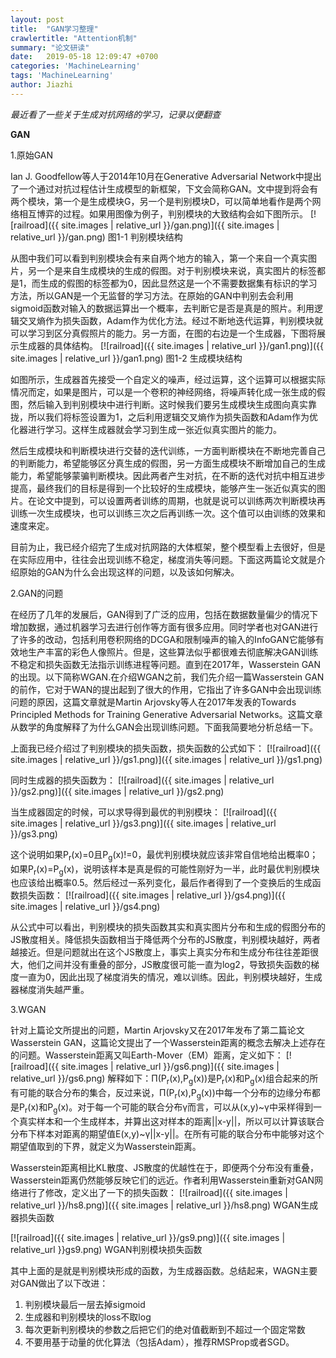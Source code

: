 ```yaml
---
layout: post
title:  "GAN学习整理"
crawlertitle: "Attention机制"
summary: "论文研读"
date:   2019-05-18 12:09:47 +0700
categories: 'MachineLearning'
tags: 'MachineLearning'
author: Jiazhi
---
```

*最近看了一些关于生成对抗网络的学习，记录以便翻查*

**GAN**

1.原始GAN

Ian J. Goodfellow等人于2014年10月在Generative Adversarial Network中提出了一个通过对抗过程估计生成模型的新框架，下文会简称GAN。文中提到将会有两个模块，第一个是生成模块G，另一个是判别模块D，可以简单地看作是两个网络相互博弈的过程。如果用图像为例子，判别模块的大致结构会如下图所示。
 [![railroad]({{ site.images | relative_url }}/gan.png)]({{ site.images | relative_url }}/gan.png)
图1-1 判别模块结构

从图中我们可以看到判别模块会有来自两个地方的输入，第一个来自一个真实图片，另一个是来自生成模块的生成的假图。对于判别模块来说，真实图片的标签都是1，而生成的假图的标签都为0，因此显然这是一个不需要数据集有标识的学习方法，所以GAN是一个无监督的学习方法。在原始的GAN中判别去会利用sigmoid函数对输入的数据运算出一个概率，去判断它是否是真是的照片。利用逻辑交叉熵作为损失函数，Adam作为优化方法。经过不断地迭代运算，判别模块就可以学习到区分真假照片的能力。另一方面，在图的右边是一个生成器，下图将展示生成器的具体结构。
 [![railroad]({{ site.images | relative_url }}/gan1.png)]({{ site.images | relative_url }}/gan1.png)
图1-2 生成模块结构

如图所示，生成器首先接受一个自定义的噪声，经过运算，这个运算可以根据实际情况而定，如果是图片，可以是一个卷积的神经网络，将噪声转化成一张生成的假图，然后输入到判别模块中进行判断。这时候我们要另生成模块生成图向真实靠拢，所以我们将标签设置为1，之后利用逻辑交叉熵作为损失函数和Adam作为优化器进行学习。这样生成器就会学习到生成一张近似真实图片的能力。

然后生成模块和判断模块进行交替的迭代训练，一方面判断模块在不断地完善自己的判断能力，希望能够区分真生成的假图，另一方面生成模块不断增加自己的生成能力，希望能够蒙骗判断模块。因此两者产生对抗，在不断的迭代对抗中相互进步提高，最终我们的目标是得到一个比较好的生成模块，能够产生一张近似真实的图片。在论文中提到，可以设置两者训练的周期，也就是说可以训练两次判断模块再训练一次生成模块，也可以训练三次之后再训练一次。这个值可以由训练的效果和速度来定。

目前为止，我已经介绍完了生成对抗网路的大体框架，整个模型看上去很好，但是在实际应用中，往往会出现训练不稳定，梯度消失等问题。下面这两篇论文就是介绍原始的GAN为什么会出现这样的问题，以及该如何解决。

2.GAN的问题

在经历了几年的发展后，GAN得到了广泛的应用，包括在数据数量偏少的情况下增加数据，通过机器学习去进行创作等方面有很多应用。同时学者也对GAN进行了许多的改动，包括利用卷积网络的DCGA和限制噪声的输入的InfoGAN它能够有效地生产丰富的彩色人像照片。但是，这些算法似乎都很难去彻底解决GAN训练不稳定和损失函数无法指示训练进程等问题。直到在2017年，Wasserstein GAN的出现。以下简称WGAN.在介绍WGAN之前，我们先介绍一篇Wasserstein GAN的前作，它对于WAN的提出起到了很大的作用，它指出了许多GAN中会出现训练问题的原因，这篇文章就是Martin Arjovsky等人在2017年发表的Towards Principled Methods for Training Generative Adversarial Networks。这篇文章从数学的角度解释了为什么GAN会出现训练问题。下面我简要地分析总结一下。

上面我已经介绍过了判别模块的损失函数，损失函数的公式如下：
 [![railroad]({{ site.images | relative_url }}/gs1.png)]({{ site.images | relative_url }}/gs1.png)

同时生成器的损失函数为：
 [![railroad]({{ site.images | relative_url }}/gs2.png)]({{ site.images | relative_url }}/gs2.png)

当生成器固定的时候，可以求导得到最优的判别模块：
 [![railroad]({{ site.images | relative_url }}/gs3.png)]({{ site.images | relative_url }}/gs3.png)
 
这个说明如果P<sub>r</sub>(x)=0且P<sub>g</sub>(x)!=0，最优判别模块就应该非常自信地给出概率0；如果P<sub>r</sub>(x)=P<sub>g</sub>(x)，说明该样本是真是假的可能性刚好为一半，此时最优判别模块也应该给出概率0.5。然后经过一系列变化，最后作者得到了一个变换后的生成函数损失函数：
 [![railroad]({{ site.images | relative_url }}/gs4.png)]({{ site.images | relative_url }}/gs4.png)
 
从公式中可以看出，判别模块的损失函数其实和真实图片分布和生成的假图分布的JS散度相关。降低损失函数相当于降低两个分布的JS散度，判别模块越好，两者越接近。但是问题就出在这个JS散度上，事实上真实分布和生成分布往往差距很大，他们之间并没有重叠的部分，JS散度很可能一直为log2，导致损失函数的梯度一直为0，因此出现了梯度消失的情况，难以训练。因此，判别模块越好，生成器梯度消失越严重。

3.WGAN

针对上篇论文所提出的问题，Martin Arjovsky又在2017年发布了第二篇论文Wasserstein GAN，这篇论文提出了一个Wasserstein距离的概念去解决上述存在的问题。Wasserstein距离又叫Earth-Mover（EM）距离，定义如下：
 [![railroad]({{ site.images | relative_url }}/gs6.png)]({{ site.images | relative_url }}/gs6.png)
解释如下：Π(P<sub>r</sub>(x),P<sub>g</sub>(x))是P<sub>r</sub>(x)和P<sub>g</sub>(x)组合起来的所有可能的联合分布的集合，反过来说，Π(P<sub>r</sub>(x),P<sub>g</sub>(x))中每一个分布的边缘分布都是P<sub>r</sub>(x)和P<sub>g</sub>(x)。对于每一个可能的联合分布γ而言，可以从(x,y)~γ中采样得到一个真实样本和一个生成样本，并算出这对样本的距离||x-y||，所以可以计算该联合分布下样本对距离的期望值E(x,y)~γ||x-y||。在所有可能的联合分布中能够对这个期望值取到的下界，就定义为Wasserstein距离。

Wasserstein距离相比KL散度、JS散度的优越性在于，即便两个分布没有重叠，Wasserstein距离仍然能够反映它们的远近。作者利用Wasserstein重新对GAN网络进行了修改，定义出了一下的损失函数：
 [![railroad]({{ site.images | relative_url }}/hs8.png)]({{ site.images | relative_url }}/hs8.png)
     WGAN生成器损失函数

 [![railroad]({{ site.images | relative_url }}/gs9.png)]({{ site.images | relative_url }}gs9.png)
     WGAN判别模块损失函数

其中上面的是就是判别模块形成的函数，为生成器函数。总结起来，WAGN主要对GAN做出了以下改进：

1. 判别模块最后一层去掉sigmoid
2. 生成器和判别模块的loss不取log
3. 每次更新判别模块的参数之后把它们的绝对值截断到不超过一个固定常数
4. 不要用基于动量的优化算法（包括Adam），推荐RMSProp或者SGD。
